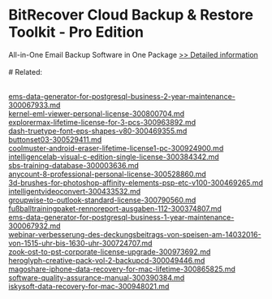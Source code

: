 # BitRecover Cloud Backup & Restore Toolkit - Pro Edition
All-in-One Email Backup Software in One Package
[>> Detailed information](https://secure.shareit.com/shareit/product.html?productid=301010536&affiliateid=200057808)<br/><br/># Related:

<br />[ems-data-generator-for-postgresql-business-2-year-maintenance-300067933.md](https://github.com/downloadplanet/downloadplanet/blob/main/ems-data-generator-for-postgresql-business-2-year-maintenance-300067933.md)<br />[kernel-eml-viewer-personal-license-300800704.md](https://github.com/downloadplanet/downloadplanet/blob/main/kernel-eml-viewer-personal-license-300800704.md)<br />[explorermax-lifetime-license-for-3-pcs-300963892.md](https://github.com/downloadplanet/downloadplanet/blob/main/explorermax-lifetime-license-for-3-pcs-300963892.md)<br />[dash-truetype-font-eps-shapes-v80-300469355.md](https://github.com/downloadplanet/downloadplanet/blob/main/dash-truetype-font-eps-shapes-v80-300469355.md)<br />[buttonset03-300529411.md](https://github.com/downloadplanet/downloadplanet/blob/main/buttonset03-300529411.md)<br />[coolmuster-android-eraser-lifetime-license1-pc-300924900.md](https://github.com/downloadplanet/downloadplanet/blob/main/coolmuster-android-eraser-lifetime-license1-pc-300924900.md)<br />[intelligencelab-visual-c-edition-single-license-300384342.md](https://github.com/downloadplanet/downloadplanet/blob/main/intelligencelab-visual-c-edition-single-license-300384342.md)<br />[sbs-training-database-300003636.md](https://github.com/downloadplanet/downloadplanet/blob/main/sbs-training-database-300003636.md)<br />[anycount-8-professional-personal-license-300528860.md](https://github.com/downloadplanet/downloadplanet/blob/main/anycount-8-professional-personal-license-300528860.md)<br />[3d-brushes-for-photoshop-affinity-elements-psp-etc-v100-300469265.md](https://github.com/downloadplanet/downloadplanet/blob/main/3d-brushes-for-photoshop-affinity-elements-psp-etc-v100-300469265.md)<br />[intelligentvideoconvert-300433532.md](https://github.com/downloadplanet/downloadplanet/blob/main/intelligentvideoconvert-300433532.md)<br />[groupwise-to-outlook-standard-license-300790560.md](https://github.com/downloadplanet/downloadplanet/blob/main/groupwise-to-outlook-standard-license-300790560.md)<br />[fußballtrainingpaket-rennoreport-ausgaben-112-300374807.md](https://github.com/downloadplanet/downloadplanet/blob/main/fußballtrainingpaket-rennoreport-ausgaben-112-300374807.md)<br />[ems-data-generator-for-postgresql-business-1-year-maintenance-300067932.md](https://github.com/downloadplanet/downloadplanet/blob/main/ems-data-generator-for-postgresql-business-1-year-maintenance-300067932.md)<br />[webinar-verbesserung-des-deckungsbeitrags-von-speisen-am-14032016-von-1515-uhr-bis-1630-uhr-300724707.md](https://github.com/downloadplanet/downloadplanet/blob/main/webinar-verbesserung-des-deckungsbeitrags-von-speisen-am-14032016-von-1515-uhr-bis-1630-uhr-300724707.md)<br />[zook-ost-to-pst-corporate-license-upgrade-300973692.md](https://github.com/downloadplanet/downloadplanet/blob/main/zook-ost-to-pst-corporate-license-upgrade-300973692.md)<br />[heroglyph-creative-pack-vol-2-backupcd-300049446.md](https://github.com/downloadplanet/downloadplanet/blob/main/heroglyph-creative-pack-vol-2-backupcd-300049446.md)<br />[magoshare-iphone-data-recovery-for-mac-lifetime-300865825.md](https://github.com/downloadplanet/downloadplanet/blob/main/magoshare-iphone-data-recovery-for-mac-lifetime-300865825.md)<br />[software-quality-assurance-manual-300390384.md](https://github.com/downloadplanet/downloadplanet/blob/main/software-quality-assurance-manual-300390384.md)<br />[iskysoft-data-recovery-for-mac-300948021.md](https://github.com/downloadplanet/downloadplanet/blob/main/iskysoft-data-recovery-for-mac-300948021.md)